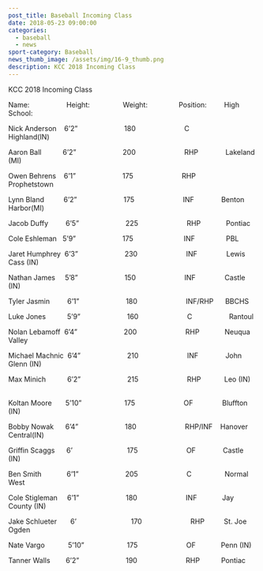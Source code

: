 ```yaml
---
post_title: Baseball Incoming Class
date: 2018-05-23 09:00:00
categories:
  - baseball
  - news
sport-category: Baseball
news_thumb_image: /assets/img/16-9_thumb.png
description: KCC 2018 Incoming Class
---
```


KCC 2018 Incoming Class

Name:                   Height:                 Weight:                Position:         High School:

Nick Anderson    6’2”                        180                         C                  Highland(IN)

Aaron Ball           6’2”                        200                         RHP              Lakeland (MI)

Owen Behrens    6’1”                        175                         RHP            Prophetstown

Lynn Bland          6’2”                        175                         INF              Benton Harbor(MI)

Jacob Duffy         6’5”                        225                         RHP             Pontiac

Cole Eshleman   5’9”                        175                          INF                PBL

Jaret Humphrey  6’3”                        230                         INF               Lewis Cass (IN)

Nathan James     5’8”                        150                         INF               Castle (IN)

Tyler Jasmin         6’1”                        180                         INF/RHP      BBCHS

Luke Jones           5’9”                        160                         C                   Rantoul

Nolan Lebamoff  6’4”                        200                         RHP             Neuqua Valley

Michael Machnic  6’4”                        210                         INF              John Glenn (IN)

Max Minich           6’2”                        215                         RHP            Leo (IN)               

Koltan Moore       5’10”                      175                         OF               Bluffton (IN)

Bobby Nowak      6’4”                        180                         RHP/INF    Hanover Central(IN)

Griffin Scaggs      6’                            175                         OF              Castle (IN)

Ben Smith             6’1”                        205                         C                 Normal West

Cole Stigleman     6’1”                        180                         INF             Jay County (IN)

Jake Schlueter       6’                            170                         RHP          St. Joe Ogden

Nate Vargo            5’10”                      175                         OF             Penn (IN)

Tanner Walls        6’2”                        190                         RHP           Pontiac
